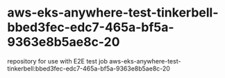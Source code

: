 # aws-eks-anywhere-test-tinkerbell-bbed3fec-edc7-465a-bf5a-9363e8b5ae8c-20
repository for use with E2E test job aws-eks-anywhere-test-tinkerbell:bbed3fec-edc7-465a-bf5a-9363e8b5ae8c-20
